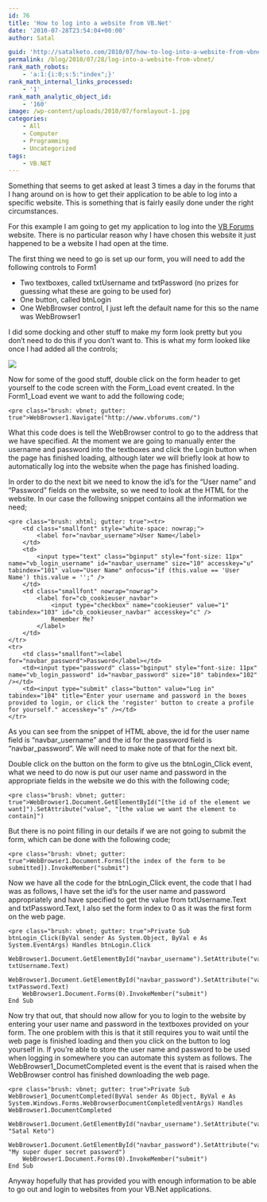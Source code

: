 ```yaml
---
id: 76
title: 'How to log into a website from VB.Net'
date: '2010-07-28T23:54:04+00:00'
author: Satal

guid: 'http://satalketo.com/2010/07/how-to-log-into-a-website-from-vbnet/'
permalink: /blog/2010/07/28/log-into-a-website-from-vbnet/
rank_math_robots:
    - 'a:1:{i:0;s:5:"index";}'
rank_math_internal_links_processed:
    - '1'
rank_math_analytic_object_id:
    - '160'
image: /wp-content/uploads/2010/07/formlayout-1.jpg
categories:
    - All
    - Computer
    - Programming
    - Uncategorized
tags:
    - VB.NET
---
```


Something that seems to get asked at least 3 times a day in the forums that I hang around on is how to get their application to be able to log into a specific website. This is something that is fairly easily done under the right circumstances.

For this example I am going to get my application to log into the [VB Forums](http://www.vbforums.com) website. There is no particular reason why I have chosen this website it just happened to be a website I had open at the time.

The first thing we need to go is set up our form, you will need to add the following controls to Form1

- Two textboxes, called txtUsername and txtPassword (no prizes for guessing what these are going to be used for)
- One button, called btnLogin
- One WebBrowser control, I just left the default name for this so the name was WebBrowser1

I did some docking and other stuff to make my form look pretty but you don’t need to do this if you don’t want to. This is what my form looked like once I had added all the controls;

![](https://samjenkins.com/wp-content/uploads/2010/07/formlayout.jpg)

Now for some of the good stuff, double click on the form header to get yourself to the code screen with the Form\_Load event created. In the Form1\_Load event we want to add the following code;

```
<pre class="brush: vbnet; gutter: true">WebBrowser1.Navigate("http://www.vbforums.com/")
```

What this code does is tell the WebBrowser control to go to the address that we have specified. At the moment we are going to manually enter the username and password into the textboxes and click the Login button when the page has finished loading, although later we will briefly look at how to automatically log into the website when the page has finished loading.

In order to do the next bit we need to know the id’s for the “User name” and “Password” fields on the website, so we need to look at the HTML for the website. In our case the following snippet contains all the information we need;

```
<pre class="brush: xhtml; gutter: true"><tr>
    <td class="smallfont" style="white-space: nowrap;">
        <label for="navbar_username">User Name</label>
    </td>
    <td>
        <input type="text" class="bginput" style="font-size: 11px" name="vb_login_username" id="navbar_username" size="10" accesskey="u" tabindex="101" value="User Name" onfocus="if (this.value == 'User Name') this.value = '';" />
    </td>
    <td class="smallfont" nowrap="nowrap">
        <label for="cb_cookieuser_navbar">
            <input type="checkbox" name="cookieuser" value="1" tabindex="103" id="cb_cookieuser_navbar" accesskey="c" />
            Remember Me?
        </label>
    </td>
</tr>
<tr>
    <td class="smallfont"><label for="navbar_password">Password</label></td>
    <td><input type="password" class="bginput" style="font-size: 11px" name="vb_login_password" id="navbar_password" size="10" tabindex="102" /></td>
    <td><input type="submit" class="button" value="Log in" tabindex="104" title="Enter your username and password in the boxes provided to login, or click the 'register' button to create a profile for yourself." accesskey="s" /></td>
</tr>
```

As you can see from the snippet of HTML above, the id for the user name field is “navbar\_username” and the id for the password field is “navbar\_password”. We will need to make note of that for the next bit.

Double click on the button on the form to give us the btnLogin\_Click event, what we need to do now is put our user name and password in the appropriate fields in the website we do this with the following code;

```
<pre class="brush: vbnet; gutter: true">WebBrowser1.Document.GetElementById("[the id of the element we want]").SetAttribute("value", "[the value we want the element to contain]")
```

But there is no point filling in our details if we are not going to submit the form, which can be done with the following code;

```
<pre class="brush: vbnet; gutter: true">WebBrowser1.Document.Forms([the index of the form to be submitted]).InvokeMember("submit")
```

Now we have all the code for the btnLogin\_Click event, the code that I had was as follows, I have set the id’s for the user name and password appropriately and have specified to get the value from txtUsername.Text and txtPassword.Text, I also set the form index to 0 as it was the first form on the web page.

```
<pre class="brush: vbnet; gutter: true">Private Sub btnLogin_Click(ByVal sender As System.Object, ByVal e As System.EventArgs) Handles btnLogin.Click
    WebBrowser1.Document.GetElementById("navbar_username").SetAttribute("value", txtUsername.Text)
    WebBrowser1.Document.GetElementById("navbar_password").SetAttribute("value", txtPassword.Text)
    WebBrowser1.Document.Forms(0).InvokeMember("submit")
End Sub
```

Now try that out, that should now allow for you to login to the website by entering your user name and password in the textboxes provided on your form. The one problem with this is that it still requires you to wait until the web page is finished loading and then you click on the button to log yourself in. If you’re able to store the user name and password to be used when logging in somewhere you can automate this system as follows. The WebBrowser1\_DocumetCompleted event is the event that is raised when the WebBrowser control has finished downloading the web page.

```
<pre class="brush: vbnet; gutter: true">Private Sub WebBrowser1_DocumentCompleted(ByVal sender As Object, ByVal e As System.Windows.Forms.WebBrowserDocumentCompletedEventArgs) Handles WebBrowser1.DocumentCompleted
    WebBrowser1.Document.GetElementById("navbar_username").SetAttribute("value", "Satal Keto")
    WebBrowser1.Document.GetElementById("navbar_password").SetAttribute("value", "My super duper secret password")
    WebBrowser1.Document.Forms(0).InvokeMember("submit")
End Sub
```

Anyway hopefully that has provided you with enough information to be able to go out and login to websites from your VB.Net applications.